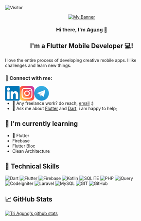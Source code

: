 ![Visitor](https://visitor-badge.glitch.me/badge?page_id=triagung128.triagung128)

<p align="center">
  <a href="#"><img src="https://user-images.githubusercontent.com/40823228/215547716-e55bb469-f5c1-4b9b-a5f7-c66bf099af84.png" alt="My Banner"></a>
</p>

<h3 align="center">
Hi there, I'm <a href="https://github.com/triagung128" target="_blank" rel="noreferrer">Agung</a> 👋
</h3>

<h2 align="center">
I'm a Flutter Mobile Developer 💻!
</h2>

I love the entire process of developing creative mobile apps. I like challenges and learn new things.

### 🤝 Connect with me:
<a href="https://www.linkedin.com/in/triagungsusilo/" target="_blank"><img align="left" src="https://raw.githubusercontent.com/triagung128/triagung128/main/images/linkedin.svg" alt="Tri Agung | LinkedIn" width="48px"/></a>
<a href="https://instagram.com/triagungggg" target="_blank"><img align="left" src="https://raw.githubusercontent.com/triagung128/triagung128/main/images/instagram.svg" alt="Tri Agung | Instagram" width="48px"/></a>
<a href="https://t.me/triagung128" target="_blank"><img align="left" src="https://raw.githubusercontent.com/triagung128/triagung128/main/images/telegram.svg" alt="Tri Agung | Telegram" width="48px"/></a>
<br/><br/>
- 💼 Any freelance work? do reach, [email](mailto:triagung128@gmail.com) :)
- 💬 Ask me about [Flutter](https://flutter.dev) and [Dart](https://dart.dev), i am happy to help;

## 🌱 I'm currently learning
- 📱 Flutter
- Firebase
- Flutter Bloc
- Clean Architecture

## 💼 Technical Skills
![Dart](https://img.shields.io/badge/Dart-0175C2?style=for-the-badge&logo=dart&logoColor=white)
![Flutter](https://img.shields.io/badge/Flutter-02569B?style=for-the-badge&logo=flutter&logoColor=white)
![Firebase](https://img.shields.io/badge/firebase-%23039BE5.svg?style=for-the-badge&logo=firebase)
![Kotlin](https://img.shields.io/badge/Kotlin-0095D5?&style=for-the-badge&logo=kotlin&logoColor=white)
![SQLITE](https://img.shields.io/badge/SQLite-07405E?style=for-the-badge&logo=sqlite&logoColor=white)
![PHP](https://img.shields.io/badge/php-%23777BB4.svg?style=for-the-badge&logo=php&logoColor=white)
![jQuery](https://img.shields.io/badge/jquery-%230769AD.svg?style=for-the-badge&logo=jquery&logoColor=white)
![Codeigniter](https://img.shields.io/badge/CodeIgniter-%23EF4223.svg?style=for-the-badge&logo=codeIgniter&logoColor=white)
![Laravel](https://img.shields.io/badge/laravel-%23FF2D20.svg?style=for-the-badge&logo=laravel&logoColor=white)
![MySQL](https://img.shields.io/badge/mysql-%2300f.svg?style=for-the-badge&logo=mysql&logoColor=white)
![GIT](https://img.shields.io/badge/GIT-E44C30?style=for-the-badge&logo=git&logoColor=white)
![GitHub](https://img.shields.io/badge/github-%23121011.svg?style=for-the-badge&logo=github&logoColor=white)

## 📈 GitHub Stats
[![Tri Agung's github stats](https://github-readme-stats.vercel.app/api?username=triagung128)](https://github.com/triagung128)

<!-- [![Top Langs](https://github-readme-stats.vercel.app/api/top-langs/?username=triagung128&layout=compact)](https://github.com/triagung128) -->

